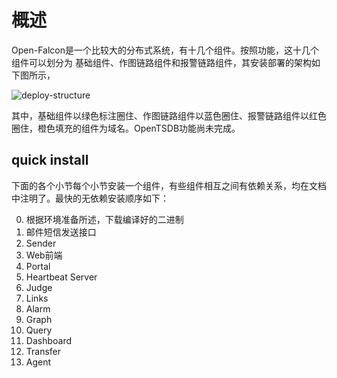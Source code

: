 # 概述

Open-Falcon是一个比较大的分布式系统，有十几个组件。按照功能，这十几个组件可以划分为 基础组件、作图链路组件和报警链路组件，其安装部署的架构如下图所示，

![deploy-structure](http://www.tycloudstart.com/xiaomi/deploy/pict/falcon-deploy.png)

其中，基础组件以绿色标注圈住、作图链路组件以蓝色圈住、报警链路组件以红色圈住，橙色填充的组件为域名。OpenTSDB功能尚未完成。

## quick install

下面的各个小节每个小节安装一个组件，有些组件相互之间有依赖关系，均在文档中注明了。最快的无依赖安装顺序如下：

0. 根据环境准备所述，下载编译好的二进制
1. 邮件短信发送接口
2. Sender
3. Web前端
4. Portal
5. Heartbeat Server
6. Judge
7. Links
8. Alarm
9. Graph
10. Query
11. Dashboard
12. Transfer
13. Agent

